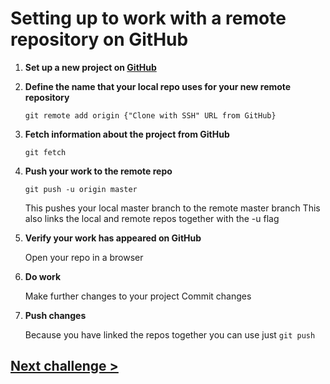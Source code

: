 # Setting up to work with a remote repository on GitHub

1) **Set up a new project on [GitHub](https://github.com)**

1) **Define the name that your local repo uses for your new remote repository**

   `git remote add origin {"Clone with SSH" URL from GitHub}`

1) **Fetch information about the project from GitHub**
    
   `git fetch`

1) **Push your work to the remote repo**
   
   `git push -u origin master` 
   
   This pushes your local master branch to the remote master branch
   This also links the local and remote repos together with the -u flag

1) **Verify your work has appeared on GitHub**
	
   Open your repo in a browser

1) **Do work**
	
   Make further changes to your project
   Commit changes

1) **Push changes**
   
   Because you have linked the repos together you can use just `git push`


## [Next challenge >](03-push-branches.md)
